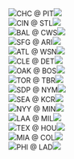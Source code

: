 <div class="matchup"><img src="/assets/images/mlb/CHC.svg" class="team-logo" /><span class="team-name bold">CHC</span><span class="at"> @ </span><span class="team-name">PIT</span><img src="/assets/images/mlb/PIT.svg" class="team-logo" /></div><div class="matchup"><img src="/assets/images/mlb/CIN.svg" class="team-logo" /><span class="team-name">CIN</span><span class="at"> @ </span><span class="team-name bold">STL</span><img src="/assets/images/mlb/STL.svg" class="team-logo" /></div><div class="matchup"><img src="/assets/images/mlb/BAL.svg" class="team-logo" /><span class="team-name bold">BAL</span><span class="at"> @ </span><span class="team-name">CWS</span><img src="/assets/images/mlb/CWS.svg" class="team-logo" /></div><div class="matchup"><img src="/assets/images/mlb/SFG.svg" class="team-logo" /><span class="team-name">SFG</span><span class="at"> @ </span><span class="team-name bold">ARI</span><img src="/assets/images/mlb/ARI.svg" class="team-logo" /></div><div class="matchup"><img src="/assets/images/mlb/ATL.svg" class="team-logo" /><span class="team-name bold">ATL</span><span class="at"> @ </span><span class="team-name">WSN</span><img src="/assets/images/mlb/WSN.svg" class="team-logo" /></div><div class="matchup"><img src="/assets/images/mlb/CLE.svg" class="team-logo" /><span class="team-name">CLE</span><span class="at"> @ </span><span class="team-name bold">DET</span><img src="/assets/images/mlb/DET.svg" class="team-logo" /></div><div class="matchup"><img src="/assets/images/mlb/OAK.svg" class="team-logo" /><span class="team-name">OAK</span><span class="at"> @ </span><span class="team-name bold">BOS</span><img src="/assets/images/mlb/BOS.svg" class="team-logo" /></div><div class="matchup"><img src="/assets/images/mlb/TOR.svg" class="team-logo" /><span class="team-name bold">TOR</span><span class="at"> @ </span><span class="team-name">TBR</span><img src="/assets/images/mlb/TBR.svg" class="team-logo" /></div><div class="matchup"><img src="/assets/images/mlb/SDP.svg" class="team-logo" /><span class="team-name">SDP</span><span class="at"> @ </span><span class="team-name bold">NYM</span><img src="/assets/images/mlb/NYM.svg" class="team-logo" /></div><div class="matchup"><img src="/assets/images/mlb/SEA.svg" class="team-logo" /><span class="team-name bold">SEA</span><span class="at"> @ </span><span class="team-name">KCR</span><img src="/assets/images/mlb/KCR.svg" class="team-logo" /></div><div class="matchup"><img src="/assets/images/mlb/NYY.svg" class="team-logo" /><span class="team-name bold">NYY</span><span class="at"> @ </span><span class="team-name">MIN</span><img src="/assets/images/mlb/MIN.svg" class="team-logo" /></div><div class="matchup"><img src="/assets/images/mlb/LAA.svg" class="team-logo" /><span class="team-name">LAA</span><span class="at"> @ </span><span class="team-name bold">MIL</span><img src="/assets/images/mlb/MIL.svg" class="team-logo" /></div><div class="matchup"><img src="/assets/images/mlb/TEX.svg" class="team-logo" /><span class="team-name bold">TEX</span><span class="at"> @ </span><span class="team-name">HOU</span><img src="/assets/images/mlb/HOU.svg" class="team-logo" /></div><div class="matchup"><img src="/assets/images/mlb/MIA.svg" class="team-logo" /><span class="team-name bold">MIA</span><span class="at"> @ </span><span class="team-name">COL</span><img src="/assets/images/mlb/COL.svg" class="team-logo" /></div><div class="matchup"><img src="/assets/images/mlb/PHI.svg" class="team-logo" /><span class="team-name">PHI</span><span class="at"> @ </span><span class="team-name bold">LAD</span><img src="/assets/images/mlb/LAD.svg" class="team-logo" /></div>